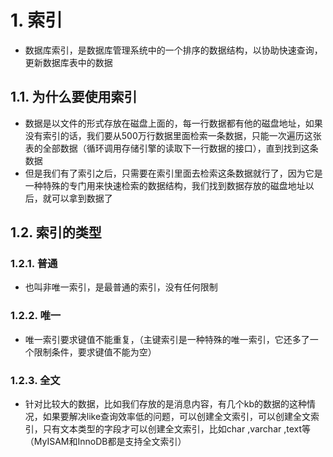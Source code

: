 # 1. 索引
- 数据库索引，是数据库管理系统中的一个排序的数据结构，以协助快速查询，更新数据库表中的数据
## 1.1. 为什么要使用索引
- 数据是以文件的形式存放在磁盘上面的，每一行数据都有他的磁盘地址，如果没有索引的话，我们要从500万行数据里面检索一条数据，只能一次遍历这张表的全部数据（循环调用存储引擎的读取下一行数据的接口），直到找到这条数据
- 但是我们有了索引之后，只需要在索引里面去检索这条数据就行了，因为它是一种特殊的专门用来快速检索的数据结构，我们找到数据存放的磁盘地址以后，就可以拿到数据了
## 1.2. 索引的类型
### 1.2.1. 普通
- 也叫非唯一索引，是最普通的索引，没有任何限制
### 1.2.2. 唯一
- 唯一索引要求键值不能重复，（主键索引是一种特殊的唯一索引，它还多了一个限制条件，要求键值不能为空）
### 1.2.3. 全文
- 针对比较大的数据，比如我们存放的是消息内容，有几个kb的数据的这种情况，如果要解决like查询效率低的问题，可以创建全文索引，可以创建全文索引，只有文本类型的字段才可以创建全文索引，比如char ,varchar ,text等
（MyISAM和InnoDB都是支持全文索引）
